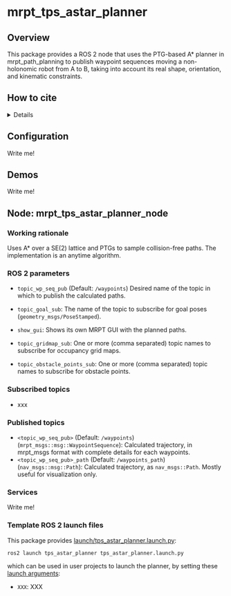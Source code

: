 # mrpt_tps_astar_planner

## Overview
This package provides a ROS 2 node that uses the PTG-based A* planner in mrpt_path_planning
to publish waypoint sequences moving a non-holonomic robot from A to B, taking into account
its real shape, orientation, and kinematic constraints.

## How to cite

<details>
    TBD!
</details>


## Configuration

Write me!

## Demos

Write me!

## Node: mrpt_tps_astar_planner_node

### Working rationale

Uses A* over a SE(2) lattice and PTGs to sample collision-free paths. The implementation is an anytime algorithm.


### ROS 2 parameters

* `topic_wp_seq_pub` (Default: `/waypoints`) Desired name of the topic in which to publish the calculated paths.

* `topic_goal_sub`: The name of the topic to subscribe for goal poses (`geometry_msgs/PoseStamped`).

* `show_gui`: Shows its own MRPT GUI with the planned paths.

* `topic_gridmap_sub`: One or more (comma separated) topic names to subscribe for occupancy grid maps.

* `topic_obstacle_points_sub`: One or more (comma separated) topic names to subscribe for obstacle points.


### Subscribed topics
* xxx

### Published topics
* `<topic_wp_seq_pub>`  (Default: `/waypoints`) (`mrpt_msgs::msg::WaypointSequence`): Calculated trajectory, in mrpt_msgs format with complete details for each waypoints.
* `<topic_wp_seq_pub>_path`  (Default: `/waypoints_path`) (`nav_msgs::msg::Path`): Calculated trajectory, as `nav_msgs::Path`. Mostly useful for visualization only.

### Services

Write me!

### Template ROS 2 launch files

This package provides [launch/tps_astar_planner.launch.py](launch/tps_astar_planner.launch.py):

    ros2 launch tps_astar_planner tps_astar_planner.launch.py

which can be used in user projects to launch the planner, by setting these [launch arguments](https://docs.ros.org/en/rolling/Tutorials/Intermediate/Launch/Using-Substitutions.html):

* ``XXX``: XXX


